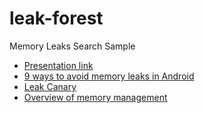 # leak-forest
Memory Leaks Search Sample

* [Presentation link](https://docs.google.com/presentation/d/1e6Pa-7Wv147ZNQpwpNQHC_dkzLc72LdW_5Mq-63shO8/edit?usp=sharing)
* [9 ways to avoid memory leaks in Android](https://android.jlelse.eu/9-ways-to-avoid-memory-leaks-in-android-b6d81648e35e)
* [Leak Canary](https://github.com/square/leakcanary)
* [Overview of memory management](https://developer.android.com/topic/performance/memory-overview)

